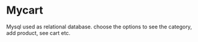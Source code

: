 # Mycart
Mysql used as relational database.
choose the options to see the category, add product, see cart etc.
